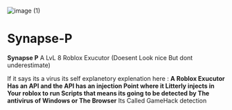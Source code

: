 ![image (1)](https://github.com/user-attachments/assets/b66c4d25-b2f5-433e-b5f8-ae4c8fe4babe)
# Synapse-P
**Synapse P** A LvL 8 Roblox Exucutor (Doesent Look nice But dont underestimate)

If it says its a virus its self explanetory
explenation here : **A Roblox Exucutor Has an API and the API has an injection Point where it Litterly injects in Your roblox to run Scripts that means its going to be detected by The antivirus of Windows or The Browser** Its Called GameHack detection
